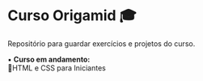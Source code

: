 # Curso Origamid :mortar_board:
 Repositório para guardar exercícios e projetos do curso.
 
 :black_small_square: **Curso em andamento:** <br/>
 :bookmark:HTML e CSS para Iniciantes

